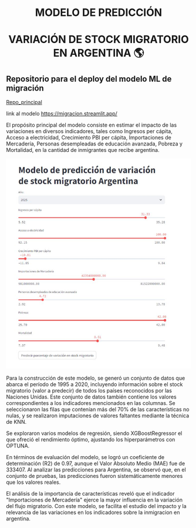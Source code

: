 <div align="center">

# MODELO DE PREDICCIÓN 
# VARIACIÓN DE STOCK MIGRATORIO EN ARGENTINA 🌎
</div>

## Repositorio para el deploy del modelo ML de migración 

[Repo_principal](https://github.com/DATASCIENTISTSHENRY/PF_DataScience_Migraciones)

link al modelo https://migracion.streamlit.app/

El propósito principal del modelo consiste en estimar el impacto de las variaciones en diversos indicadores, tales como Ingresos per cápita, Acceso a electricidad, Crecimiento PBI per cápita, Importaciones de Mercadería, Personas desempleadas de educación avanzada, Pobreza y Mortalidad, en la cantidad de inmigrantes que recibe argentina.

![Modelo](./assets/ModeloML.JPG)

Para la construcción de este modelo, se generó un conjunto de datos que abarca el período de 1995 a 2020, incluyendo información sobre el stock migratorio (valor a predecir) de todos los países reconocidos por las Naciones Unidas. Este conjunto de datos también contiene los valores correspondientes a los indicadores mencionados en las columnas. Se seleccionaron las filas que contenían más del 70% de las características no nulas, y se realizaron imputaciones de valores faltantes mediante la técnica de KNN.

Se exploraron varios modelos de regresión, siendo XGBoostRegressor el que ofreció el rendimiento óptimo, ajustando los hiperparámetros con OPTUNA.

En términos de evaluación del modelo, se logró un coeficiente de determinación (R2) de 0.97, aunque el Valor Absoluto Medio (MAE) fue de 333407. Al analizar las predicciones para Argentina, se observó que, en el conjunto de pruebas, las predicciones fueron sistemáticamente menores que los valores reales.

El análisis de la importancia de características reveló que el indicador "Importaciones de Mercadería" ejerce la mayor influencia en la variación del flujo migratorio. Con este modelo, se facilita el estudio del impacto y la relevancia de las variaciones en los indicadores sobre la inmigracion en  argentina.

